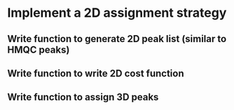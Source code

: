 # Implement a 2D assignment strategy
## Write function to generate 2D peak list (similar to HMQC peaks)
## Write function to write 2D cost function
## Write function to assign 3D peaks
